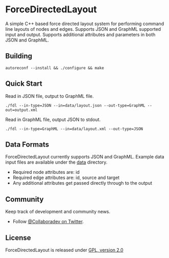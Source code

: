 ForceDirectedLayout
===================

A simple C++ based force directed layout system for performing command line layouts of nodes and edges.  Supports JSON and GraphML supported input and output.  Supports additional attributes and parameters in both JSON and GraphML.

## Building

`autoreconf --install && ./configure && make`

## Quick Start

Read in JSON file, output to GraphML file.

`./fdl --in-type=JSON --in=data/layout.json --out-type=GraphML --out=output.xml`

Read in GraphML file, output JSON to stdout.

`./fdl --in-type=GraphML --in=data/layout.xml --out-type=JSON`

## Data Formats

ForceDirectedLayout currently supports JSON and GraphML.  Example data input files are available under the [data](https://github.com/godlikemouse/ForceDirectedLayout/tree/master/data) directory.

* Required node attributes are: id
* Required edge attributes are: id, source and target
* Any additional attributes get passed directly through to the output

## Community

Keep track of development and community news.

* Follow [@Collaboradev on Twitter](https://twitter.com/collaboradev).

## License

ForceDirectedLayout is released under [GPL, version 2.0](http://www.gnu.org/licenses/gpl-2.0.html)
